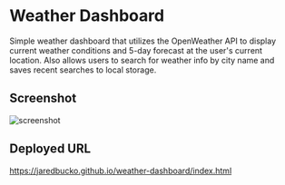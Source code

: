 # Weather Dashboard
Simple weather dashboard that utilizes the OpenWeather API to display current weather conditions and 5-day forecast at the user's current location. Also allows users to search for weather info by city name and saves recent searches to local storage.

## Screenshot
![screenshot](screenshot.png)

## Deployed URL
https://jaredbucko.github.io/weather-dashboard/index.html